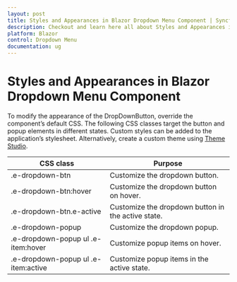 ```yaml
---
layout: post
title: Styles and Appearances in Blazor Dropdown Menu Component | Syncfusion
description: Checkout and learn here all about Styles and Appearances in Syncfusion Blazor Dropdown Menu component and more.
platform: Blazor
control: Dropdown Menu
documentation: ug
---
```


# Styles and Appearances in Blazor Dropdown Menu Component

To modify the appearance of the DropDownButton, override the component’s default CSS. The following CSS classes target the button and popup elements in different states. Custom styles can be added to the application’s stylesheet. Alternatively, create a custom theme using [Theme Studio](https://blazor.syncfusion.com/themestudio/?theme=bootstrap5).

| CSS class | Purpose |
|-----|-----|
| .e-dropdown-btn | Customize the dropdown button. |
| .e-dropdown-btn:hover | Customize the dropdown button on hover. |
| .e-dropdown-btn.e-active | Customize the dropdown button in the active state. |
| .e-dropdown-popup | Customize the dropdown popup. |
| .e-dropdown-popup ul .e-item:hover | Customize popup items on hover. |
| .e-dropdown-popup ul .e-item:active | Customize popup items in the active state. |